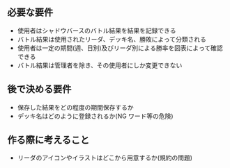 ## 必要な要件

- 使用者はシャドウバースのバトル結果を結果を記録できる
- バトル結果は使用されたリーダ、デッキ名、勝敗によって分類される
- 使用者は一定の期間(週、日別)及びリーダ別による勝率を図表によって確認できる
- バトル結果は管理者を除き、その使用者にしか変更できない

## 後で決める要件

- 保存した結果をどの程度の期間保存するか
- デッキ名はどのように登録されるか(NG ワード等の危険)

## 作る際に考えること

- リーダのアイコンやイラストはどこから用意するか(規約の問題)
